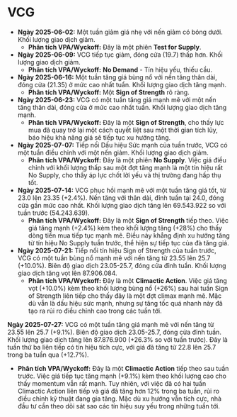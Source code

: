 # VCG

- **Ngày 2025-06-02:** Một tuần giảm giá nhẹ với nến giảm có bóng dưới. Khối lượng giao dịch giảm.
    - **Phân tích VPA/Wyckoff:** Đây là một phiên **Test for Supply**.
- **Ngày 2025-06-09:** VCG tiếp tục giảm, đóng cửa (19.7) thấp hơn. Khối lượng giao dịch giảm.
    - **Phân tích VPA/Wyckoff:** **No Demand** - Tín hiệu yếu, thiếu cầu.
- **Ngày 2025-06-16:** Một tuần tăng giá bùng nổ với nến tăng thân dài, đóng cửa (21.35) ở mức cao nhất tuần. Khối lượng giao dịch tăng mạnh.
    - **Phân tích VPA/Wyckoff:** Một **Sign of Strength** rõ ràng.
- **Ngày 2025-06-23:** VCG có một tuần tăng giá mạnh mẽ với một nến tăng thân dài, đóng cửa ở mức cao nhất tuần. Khối lượng giao dịch tăng mạnh.
    - **Phân tích VPA/Wyckoff:** Đây là một **Sign of Strength**, cho thấy lực mua đã quay trở lại một cách quyết liệt sau một thời gian tích lũy, báo hiệu khả năng giá sẽ tiếp tục xu hướng tăng.
- **Ngày 2025-07-07:** Tiếp nối Dấu hiệu Sức mạnh của tuần trước, VCG có một tuần điều chỉnh với một nến giảm. Khối lượng giao dịch giảm.
    - **Phân tích VPA/Wyckoff:** Đây là một phiên **No Supply**. Việc giá điều chỉnh với khối lượng thấp sau một đợt tăng mạnh là một tín hiệu rất No Supply, cho thấy áp lực chốt lời yếu và thị trường đang hấp thụ tốt.
- **Ngày 2025-07-14:** VCG phục hồi mạnh mẽ với một tuần tăng giá tốt, từ 23.0 lên 23.35 (+2.4%). Nến tăng với thân dài, đỉnh tuần tại 24.0, đóng cửa gần mức cao nhất. Khối lượng giao dịch tăng lên 69.543.922 so với tuần trước (54.243.639).
    - **Phân tích VPA/Wyckoff:** Đây là một **Sign of Strength** tiếp theo. Việc giá tăng mạnh (+2.4%) kèm theo khối lượng tăng (+28%) cho thấy dòng tiền mua tiếp tục mạnh mẽ. Điều này khẳng định xu hướng tăng từ tín hiệu No Supply tuần trước, thể hiện sự tiếp tục của đà tăng giá.
- **Ngày 2025-07-21:** Tiếp nối tín hiệu Sign of Strength của tuần trước, VCG có một tuần bùng nổ mạnh mẽ với nến tăng từ 23.55 lên 25.7 (+10.0%). Biên độ giao dịch 23.05-25.7, đóng cửa đỉnh tuần. Khối lượng giao dịch tăng vọt lên 87.906.084.
    - **Phân tích VPA/Wyckoff:** Đây là một **Climactic Action**. Việc giá tăng vọt (+10.0%) kèm theo khối lượng bùng nổ (+26%) sau hai tuần Sign of Strength liên tiếp cho thấy đây là một đợt climax mạnh mẽ. Mặc dù vẫn là dấu hiệu sức mạnh, nhưng sự tăng tốc quá nhanh này đã tạo ra rủi ro điều chỉnh cao trong các tuần tới.


**Ngày 2025-07-27:** VCG có một tuần tăng giá mạnh mẽ với nến tăng từ 23.55 lên 25.7 (+9.1%). Biên độ giao dịch 23.05-25.7, đóng cửa đỉnh tuần. Khối lượng giao dịch tăng lên 87.876.900 (+26.3% so với tuần trước). Đây là tuần thứ ba liên tiếp có tín hiệu tích cực, với giá đã tăng từ 22.8 lên 25.7 trong ba tuần qua (+12.7%).

- **Phân tích VPA/Wyckoff:** Đây là một **Climactic Action** tiếp theo sau tuần trước. Việc giá tiếp tục tăng mạnh (+9.1%) kèm theo khối lượng cao cho thấy momentum vẫn rất mạnh. Tuy nhiên, với việc đã có hai tuần Climactic Action liên tiếp và giá đã tăng hơn 12% trong ba tuần, rủi ro điều chỉnh kỹ thuật đang gia tăng. Mặc dù xu hướng vẫn tích cực, nhà đầu tư cần theo dõi sát sao các tín hiệu suy yếu trong những tuần tới.
